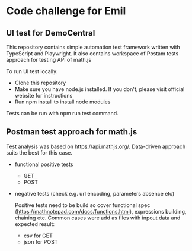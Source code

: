 # Code challenge for Emil
## UI test for DemoCentral

This repository contains simple automation test framework written with TypeScript and Playwright.
It also contains workspace of Postam tests approach for testing API of math.js

To run UI test locally:

- Clone this repository
- Make sure you have node.js installed. If you don't, please visit official website for instructions
- Run npm install to install node modules

Tests can be run with npm run test command.

## Postman test approach for math.js
Test analysis was based on https://api.mathjs.org/. Data-driven approach suits the best for this case.
- functional positive tests
  - GET
  - POST
- negative tests (check e.g. url encoding, parameters absence etc)

  Positive tests need to be build so cover functional spec (https://mathnotepad.com/docs/functions.html), expressions building, chaining etc.
  Common cases were add as  files with inpout data and expected result:
  - csv for GET
  - json for POST

